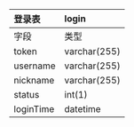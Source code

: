  | 登录表|login
|:--- |:---  |
| 字段 | 类型 | 约束 | 说明 |
| token|varchar(255)|primary，Not null|记录登录状态
|username|varchar(255)|Not null|用户名，与user表连接
|nickname|varchar(255)|Not null|用户昵称，与user表连接
|status|int(1)|Not null|用户权限，与user表连接
|loginTime|datetime|Not null|自动更新，记录登录时间
